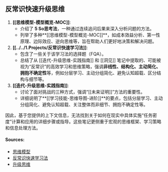 ## 反常识快速升级思维

1.  **[[思维模型-模型概览-MOC]]**:
    *   介绍了 **5 So思考法**，一种通过连续追问后果来深入分析问题的方法。
    *   列举了多种**[[思维模型-模型概览-MOC]]**，如成本效益分析、第一性原理、边际效应、逆向思维等，旨在帮助人们更好地决策和解决问题。
2.  **[[../../1.Projects/反常识快速学习法]]**:
    *   包含了一些关于该学习法的选择题（FQA）。
    *   总结了从 [[迭代-升级思维-实践指南]] 和 [[洞见]] 笔记中提取的、可能被视为“反常识”的高效学习和思维策略，强调**非线性、结构化、主动简化、拥抱不确定性**等，例如分层学习、主动分组简化、避免认知超载、区分结构与细节等。
3.  **[[迭代-升级思维-实践指南]]**:
    *   讨论了面对挑战的三种方式，强调“[[未来证明]]”方法的重要性。
    *   详细说明了**[[学习技能-思维导图-进阶]]**的要点，包括分层学习、主动分组简化、避免认知超载、关注整体而非细节、拥抱不确定性等。

因此，基于您提供的上下文信息，无法找到关于如何在现实中具体实施“任务密度”计算和应用的详细步骤或指导。这些笔记更侧重于宏观的思维框架、学习策略和信息处理方法。

#### Sources:
- [思维模型](obsidian://open?vault=obsidianDoc&file=%E6%80%9D%E7%BB%B4%E6%A8%A1%E5%9E%8B)
- [反常识快速学习法](obsidian://open?vault=obsidianDoc&file=%E5%8F%8D%E5%B8%B8%E8%AF%86%E5%BF%AB%E9%80%9F%E5%AD%A6%E4%B9%A0%E6%B3%95)
- [升级思维](obsidian://open?vault=obsidianDoc&file=%E5%8D%87%E7%BA%A7%E6%80%9D%E7%BB%B4)